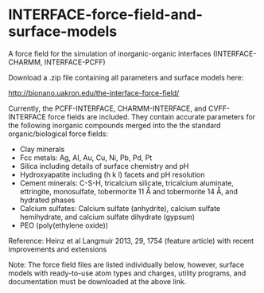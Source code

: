 # INTERFACE-force-field-and-surface-models
A force field for the simulation of inorganic-organic interfaces (INTERFACE-CHARMM, INTERFACE-PCFF)
 
Download a .zip file containing all parameters and surface models here:

http://bionano.uakron.edu/the-interface-force-field/

Currently, the PCFF-INTERFACE, CHARMM-INTERFACE, and CVFF-INTERFACE force fields are included. They contain accurate parameters for the following inorganic compounds merged into the the standard organic/biological force fields:

- Clay minerals
- Fcc metals: Ag, Al, Au, Cu, Ni, Pb, Pd, Pt
- Silica including details of surface chemistry and pH 
- Hydroxyapatite including (h k l) facets and pH resolution
- Cement minerals: C-S-H, tricalcium silicate, tricalcium aluminate, ettringite, monosulfate, tobermorite 11 Å and tobermorite 14 Å, and hydrated phases
- Calcium sulfates: Calcium sulfate (anhydrite), calcium sulfate hemihydrate, and calcium sulfate dihydrate (gypsum)
- PEO (poly(ethylene oxide))

Reference: Heinz et al Langmuir 2013, 29, 1754 (feature article) with recent improvements and extensions

Note: The force field files are listed individually below, however, surface models with ready-to-use atom types and charges, utility programs, and documentation must be downloaded at the above link.
